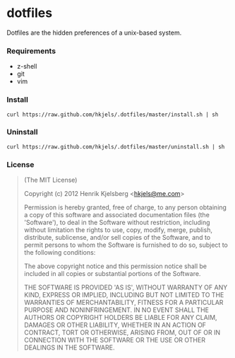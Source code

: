 
# dotfiles

Dotfiles are the hidden preferences of a unix-based system.

### Requirements

* z-shell
* git
* vim

### Install

    curl https://raw.github.com/hkjels/.dotfiles/master/install.sh | sh

### Uninstall

    curl https://raw.github.com/hkjels/.dotfiles/master/uninstall.sh | sh


### License

> (The MIT License)
>
> Copyright (c) 2012 Henrik Kjelsberg &lt;hkjels@me.com&gt;
>
> Permission is hereby granted, free of charge, to any person obtaining
> a copy of this software and associated documentation files (the
> 'Software'), to deal in the Software without restriction, including
> without limitation the rights to use, copy, modify, merge, publish,
> distribute, sublicense, and/or sell copies of the Software, and to
> permit persons to whom the Software is furnished to do so, subject to
> the following conditions:
>
> The above copyright notice and this permission notice shall be
> included in all copies or substantial portions of the Software.
>
> THE SOFTWARE IS PROVIDED 'AS IS', WITHOUT WARRANTY OF ANY KIND,
> EXPRESS OR IMPLIED, INCLUDING BUT NOT LIMITED TO THE WARRANTIES OF
> MERCHANTABILITY, FITNESS FOR A PARTICULAR PURPOSE AND NONINFRINGEMENT.
> IN NO EVENT SHALL THE AUTHORS OR COPYRIGHT HOLDERS BE LIABLE FOR ANY
> CLAIM, DAMAGES OR OTHER LIABILITY, WHETHER IN AN ACTION OF CONTRACT,
> TORT OR OTHERWISE, ARISING FROM, OUT OF OR IN CONNECTION WITH THE
> SOFTWARE OR THE USE OR OTHER DEALINGS IN THE SOFTWARE.

